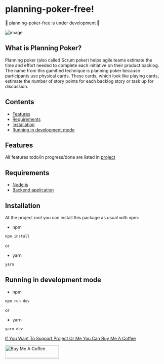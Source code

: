 # planning-poker-free!

🚧 planning-poker-free is under development 🚧


 ![image](https://user-images.githubusercontent.com/49209628/159933715-c663224c-d513-477f-a511-73597e4b0d4f.png)

## What is Planning Poker?

Planning poker (also called Scrum poker) helps agile teams estimate the time and effort needed to complete each initiative on their product backlog. The name from this gamified technique is planning poker because participants use physical cards. These cards, which look like playing cards, estimate the number of story points for each backlog story or task up for discussion.

## Contents

- [Features](#features)
- [Requirements](#requirements)
- [Installation](#installation)
- [Running in development mode](#running-in-development-mode)

## Features

All features todo/in progress/done are listed in [project](https://github.com/users/censuradho/projects/1)

## Requirements
 - [Node.js](https://nodejs.org/en/)
- [Backend application](https://github.com/censuradho/planning-poker-backend-free)
 
 ## Installation
 
 At the project root you can install this package as usual with npm:

 - npm
 ```bash
 npm install
 ```
 
 or
 
 - yarn
 ```bash
 yarn
 ```
 
## Running in development mode

- npm
 ```bash
 npm run dev
 ```
 
 or
 
 - yarn
 ```bash
 yarn dev
 ```

[If You Want To Support Project Or Me You Can Buy Me A Coffee](https://www.buymeacoffee.com/censuradho)

<a href="https://www.buymeacoffee.com/censuradho" target="_blank"><img src="https://www.buymeacoffee.com/assets/img/custom_images/orange_img.png" alt="Buy Me A Coffee" style="height: 41px !important;width: 174px !important;box-shadow: 0px 3px 2px 0px rgba(190, 190, 190, 0.5) !important;-webkit-box-shadow: 0px 3px 2px 0px rgba(190, 190, 190, 0.5) !important;" ></a>

